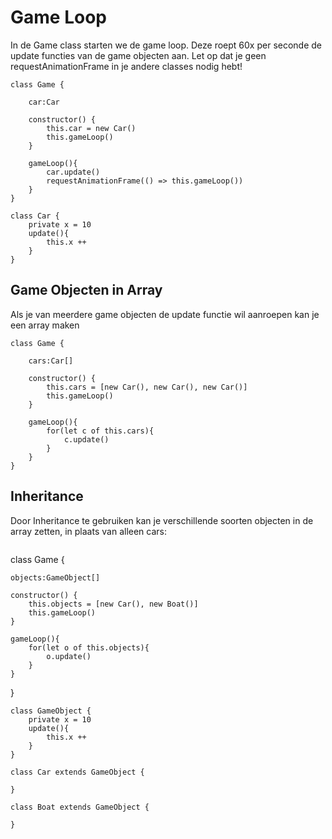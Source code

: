 # Game Loop

In de Game class starten we de game loop. Deze roept 60x per seconde de update functies van de game objecten aan. Let op dat je geen requestAnimationFrame in je andere classes nodig hebt!

```
class Game {

    car:Car

    constructor() {
        this.car = new Car()
        this.gameLoop()
    }

    gameLoop(){
        car.update()
        requestAnimationFrame(() => this.gameLoop())
    }
}

class Car {
    private x = 10
    update(){
        this.x ++
    }
}
```

## Game Objecten in Array

Als je van meerdere game objecten de update functie wil aanroepen kan je een array maken

```
class Game {

    cars:Car[]

    constructor() {
        this.cars = [new Car(), new Car(), new Car()]
        this.gameLoop()
    }

    gameLoop(){
        for(let c of this.cars){
            c.update()
        }
    }
}
```
## Inheritance

Door Inheritance te gebruiken kan je verschillende soorten objecten in de array zetten, in plaats van alleen cars:

```
```
class Game {

    objects:GameObject[]

    constructor() {
        this.objects = [new Car(), new Boat()]
        this.gameLoop()
    }

    gameLoop(){
        for(let o of this.objects){
            o.update()
        }
    }
}
```
class GameObject {
    private x = 10
    update(){
        this.x ++
    }
}

class Car extends GameObject {

}

class Boat extends GameObject {

}
```